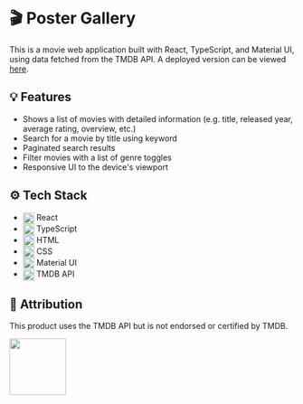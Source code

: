 # 🎬 Poster Gallery

This is a movie web application built with React, TypeScript, and Material UI, using data fetched from the TMDB API. A deployed version can be viewed [here](https://poster-gallery.vercel.app/).

## 💡 Features

- Shows a list of movies with detailed information (e.g. title, released year, average rating, overview, etc.)
- Search for a movie by title using keyword
- Paginated search results
- Filter movies with a list of genre toggles
- Responsive UI to the device's viewport

## ⚙️ Tech Stack

- <img src="https://cdn.jsdelivr.net/gh/devicons/devicon/icons/react/react-original.svg" width="20" style="vertical-align: middle" /> React
- <img src="https://cdn.jsdelivr.net/gh/devicons/devicon/icons/typescript/typescript-original.svg" width="20" style="vertical-align: middle" /> TypeScript
- <img src="https://cdn.jsdelivr.net/gh/devicons/devicon/icons/html5/html5-original-wordmark.svg" width="20" style="vertical-align: middle" /> HTML
- <img src="https://cdn.jsdelivr.net/gh/devicons/devicon/icons/css3/css3-original-wordmark.svg" width="20" style="vertical-align: middle" /> CSS
- <img src="https://cdn.jsdelivr.net/gh/devicons/devicon/icons/materialui/materialui-original.svg" width="20" style="vertical-align: middle" /> Material UI
- <img src="https://www.themoviedb.org/assets/2/v4/logos/v2/blue_square_2-d537fb228cf3ded904ef09b136fe3fec72548ebc1fea3fbbd1ad9e36364db38b.svg" width="20" style="vertical-align: middle" /> TMDB API

## 🏅 Attribution

This product uses the TMDB API but is not endorsed or certified by TMDB.

<img src="https://www.themoviedb.org/assets/2/v4/logos/v2/blue_square_2-d537fb228cf3ded904ef09b136fe3fec72548ebc1fea3fbbd1ad9e36364db38b.svg" width="100">
